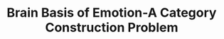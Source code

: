 ---
layout: page
title: Brain Basis of Emotion-A Category Construction Problem
description: Brain Basis of Emotion-A Category Construction Problem is a project funded by NSF [NSF20]. The team is led by Ajay Satpute in the PEN Cluster. The objective is to demonstrate with larger sample size that a priori emotion category construction for brain activity analysis may not be based on models that can be justified with statistical modeling and hypothesis testing. 
img: /assets/img/projects/BrainBasisOfEmotion/BrainBasisOfEmotion.png
importance: 1
category: work
giscus_comments: true
---